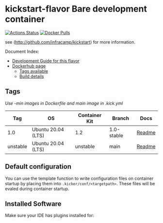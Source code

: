 
# kickstart-flavor Bare development container

[![Actions Status](https://github.com/nfra-project/kickstart-flavor-bare/workflows/test/badge.svg)](https://github.com/nfra-project/kickstart-flavor-bare/actions)
[![Docker Pulls](https://img.shields.io/docker/pulls/nfra/kickstart-flavor-bare.svg)](https://github.com/nfra-project/kickstart-flavor-bare)

see (http://github.com/infracamp/kickstart) for more information.

Document Index:

- [Development Guide for this flavor](DEVELOPMENT.md)
- [Dockerhub page](https://hub.docker.com/r/nfra/kickstart-flavor-bare/)
    - [Tags available](https://hub.docker.com/r/nfra/kickstart-flavor-bare/tags/)
    - [Build details](https://hub.docker.com/r/nfra/kickstart-flavor-bare/builds/)


## Tags

*Use -min images in Dockerfile and main image in .kick.yml*

| Tag         | OS                            | Container Kit | Branch     | Docs |
|-------------|-------------------------------|---------------|------------|------|
| 1.0         | Ubuntu 20.04 (LTS)            | 1.2           | 1.0-stable | [Readme](https://github.com/nfra-project/kickstart-flavor-bare/tree/1.0-stable) |
| unstable    | Ubuntu 20.04 (LTS)            | unstable      | main     | [Readme](https://github.com/nfra-project/kickstart-flavor-bare/) |


## Default configuration

You can use the template function to write configuration files on container startup by placing them
into `.kicker/conf/<targetpath>`. These files will be evaled during container startup.

## Installed Software

Make sure your IDE has plugins installed for:

